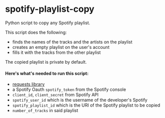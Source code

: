 # spotify-playlist-copy
Python script to copy any Spotify playlist.

This script does the following:
- finds the names of the tracks and the artists on the playlist
- creates an empty playlist on the user's account
- fills it with the tracks from the other playlist

The copied playlist is private by default.

#### Here's what's needed to run this script:

- <a href="https://requests.readthedocs.io/en/master/">requests library</a>
- a Spotify Oauth `spotify_token` from the Spotify console
- `client_id`, `client_secret` from Spotify API
- `spotify_user_id` which is the username of the developer's Spotify
- `spotify_playlist_id` which is the URI of the Spotify playlist to be copied
- `number_of_tracks` in said playlist
